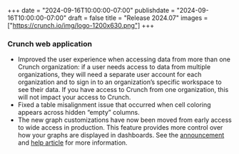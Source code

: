 +++
date = "2024-09-16T10:00:00-07:00"
publishdate = "2024-09-16T10:00:00-07:00"
draft = false
title = "Release 2024.07"
images = ["https://crunch.io/img/logo-1200x630.png"]
+++

### Crunch web application

- Improved the user experience when accessing data from more than one Crunch organization: if a user needs access to data from multiple organizations, they will need a separate user account for each organization and to sign in to an organization’s specific workspace to see their data. If you have access to Crunch from one organization, this will not impact your access to Crunch.
- Fixed a table misalignment issue that occurred when cell coloring appears across hidden “empty” columns.
- The new graph customizations have now been moved from early access to wide access in production. This feature provides more control over how your graphs are displayed in dashboards. See the [announcement](https://crunch.io/dev/features/new-graph-customizations/) and [help article](https://help.crunch.io/hc/en-us/articles/9414277417741-Customizing-dashboards-and-dashboard-tiles#h_01J3XVABPZWWMTWAJS4RZY23F8) for more information.